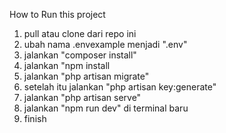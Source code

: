 How to Run this project

1. pull atau clone dari repo ini
2. ubah nama .envexample menjadi ".env"
3. jalankan "composer install"
4. jalankan "npm install
5. jalankan "php artisan migrate"
6. setelah itu jalankan "php artisan key:generate"
7. jalankan "php artisan serve"
8. jalankan "npm run dev" di terminal baru
9. finish
